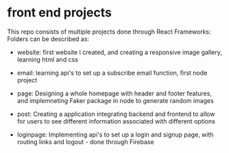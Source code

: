 # front end projects

This repo consists of multiple projects done through React Frameworks:
Folders can be described as:

- website: first website I created, and creating a responsive image gallery, learning html and css

- email: learning api's to set up a subscribe email function, first node project

- page: Designing a whole homepage with header and footer features, and implemneting Faker package in node to generate random images

- post: Creating a application integrating backend and frontend to allow for users to see different information associated with different options 

- loginpage: Implementing api's to set up a login and signup page, with routing links and logout - done through Firebase
